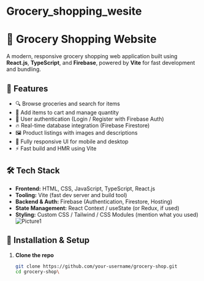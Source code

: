 # Grocery_shopping_wesite
# 🛒 Grocery Shopping Website

A modern, responsive grocery shopping web application built using **React.js**, **TypeScript**, and **Firebase**, powered by **Vite** for fast development and bundling.

## 🚀 Features

- 🔍 Browse groceries and search for items
- 🧺 Add items to cart and manage quantity
- 👤 User authentication (Login / Register with Firebase Auth)
- 🔥 Real-time database integration (Firebase Firestore)
- 🖼️ Product listings with images and descriptions
- 📱 Fully responsive UI for mobile and desktop
- ⚡ Fast build and HMR using Vite

## 🛠️ Tech Stack

- **Frontend:** HTML, CSS, JavaScript, TypeScript, React.js
- **Tooling:** Vite (fast dev server and build tool)
- **Backend & Auth:** Firebase (Authentication, Firestore, Hosting)
- **State Management:** React Context / useState (or Redux, if used)
- **Styling:** Custom CSS / Tailwind / CSS Modules (mention what you used)
![Picture1](https://github.com/user-attachments/assets/ac2d4c18-01ff-459e-8061-6a348ca96e24)

## 🔧 Installation & Setup

1. **Clone the repo**
   ```bash
   git clone https://github.com/your-username/grocery-shop.git
   cd grocery-shop\

   
